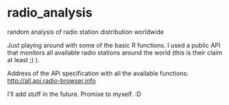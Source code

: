 # radio_analysis
random analysis of radio station distribution worldwide

Just playing around with some of the basic R functions. 
I used a public API that monitors all available radio stations around the world (this is their claim at least ;) ).

Address of the APi specification with all the available functions: http://all.api.radio-browser.info

I'll add stuff in the future. Promise to myself. :D
